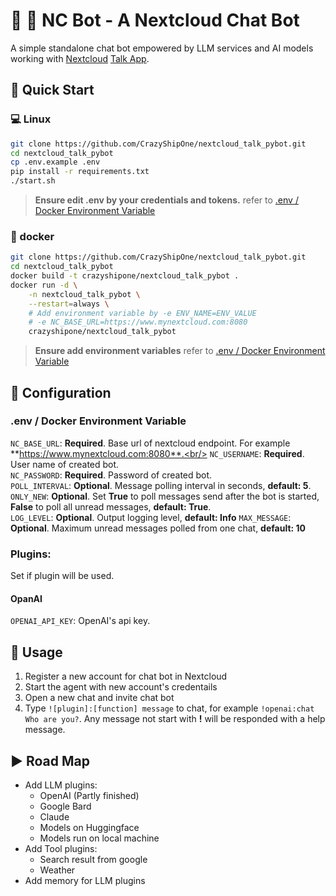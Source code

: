 # 💬 👲 NC Bot - A Nextcloud Chat Bot

A simple standalone chat bot empowered by LLM services and AI models working with [Nextcloud](https://nextcloud.com) [Talk App](https://nextcloud.com/talk/).

## 🏃 Quick Start

### 💻 Linux

```bash
git clone https://github.com/CrazyShipOne/nextcloud_talk_pybot.git
cd nextcloud_talk_pybot
cp .env.example .env
pip install -r requirements.txt
./start.sh
```

> **Ensure edit .env by your credentials and tokens.**  refer to [.env / Docker Environment Variable](#envs)

### 🌅 docker
```bash
git clone https://github.com/CrazyShipOne/nextcloud_talk_pybot.git
cd nextcloud_talk_pybot
docker build -t crazyshipone/nextcloud_talk_pybot .
docker run -d \
    -n nextcloud_talk_pybot \
    --restart=always \
    # Add environment variable by -e ENV_NAME=ENV_VALUE
    # -e NC_BASE_URL=https://www.mynextcloud.com:8080
    crazyshipone/nextcloud_talk_pybot
```

> **Ensure add environment variables** refer to [.env / Docker Environment Variable](#envs)

## 📕 Configuration

### <a name="envs"></a> .env / Docker Environment Variable

`NC_BASE_URL`: **Required**. Base url of nextcloud endpoint. For example **https://www.mynextcloud.com:8080**.<br/>
`NC_USERNAME`: **Required**. User name of created bot.<br/>
`NC_PASSWORD`: **Required**. Password of created bot.<br/>
`POLL_INTERVAL`: **Optional**. Message polling interval in seconds, **default: 5**.<br/>
`ONLY_NEW`: **Optional**. Set **True** to poll messages send after the bot is started, **False** to poll all unread messages, **default: True**.<br/>
`LOG_LEVEL`: **Optional**. Output logging level,  **default: Info**
`MAX_MESSAGE`: **Optional**. Maximum unread messages polled from one chat,  **default: 10**

### Plugins: 
Set if plugin will be used.

#### OpanAI
`OPENAI_API_KEY`: OpenAI's api key.


## 🚊 Usage

1. Register a new account for chat bot in Nextcloud
2. Start the agent with new account's credentails
3. Open a new chat and invite chat bot
4. Type `![plugin]:[function] message` to chat, for example `!openai:chat Who are you?`. Any message not start with **!** will be responded with a help message.


## ▶️ Road Map

* Add LLM plugins:
    * OpenAI (Partly finished)
    * Google Bard
    * Claude
    * Models on Huggingface
    * Models run on local machine
* Add Tool plugins:
    * Search result from google
    * Weather
* Add memory for LLM plugins
